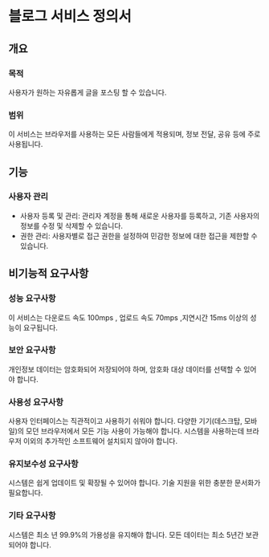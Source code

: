 # 블로그 서비스 정의서

## 개요

### 목적

사용자가 원하는 자유롭게 글을 포스팅 할 수 있습니다. 

### 범위

이 서비스는 브라우저를 사용하는 모든 사람들에게 적용되며, 정보 전달, 공유 등에 주로 사용됩니다.

## 기능

### 사용자 관리

* 사용자 등록 및 관리: 관리자 계정을 통해 새로운 사용자를 등록하고, 기존 사용자의 정보를 수정 및 삭제할 수 있습니다.
* 권한 관리: 사용자별로 접근 권한을 설정하여 민감한 정보에 대한 접근을 제한할 수 있습니다.

## 비기능적 요구사항

### 성능 요구사항

이 서비스는 다운로드 속도 100mps , 업로드 속도 70mps ,지연시간 15ms 이상의 성능이 요구됩니다. 

### 보안 요구사항

개인정보 데이터는 암호화되어 저장되어야 하며, 암호화 대상 데이터를 선택할 수 있어야 합니다.

### 사용성 요구사항

사용자 인터페이스는 직관적이고 사용하기 쉬워야 합니다.
다양한 기기(데스크탑, 모바일)의 모던 브라우저에서 모든 기능 사용이 가능해야 합니다.
시스템을 사용하는데 브라우저 이외의 추가적인 소프트웨어 설치되지 않아야 합니다.

### 유지보수성 요구사항

시스템은 쉽게 업데이트 및 확장될 수 있어야 합니다.
기술 지원을 위한 충분한 문서화가 필요합니다.

### 기타 요구사항
시스템은 최소 년 99.9%의 가용성을 유지해야 합니다.
모든 데이터는 최소 5년간 보관되어야 합니다.